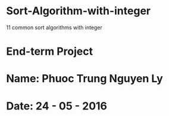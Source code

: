 # Sort-Algorithm-with-integer
11 common sort algorithms with integer
# End-term Project
# Name: Phuoc Trung Nguyen Ly
# Date: 24 - 05 - 2016
